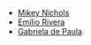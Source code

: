 <!-- Please follow LAST NAME ALPHABETICAL ORDER -->

- [Mikey Nichols](https://github.com/mnichols08)
- [Emilio Rivera](https://github.com/emilio12345)
- [Gabriela de Paula](https://github.com/PaulaR-05)
